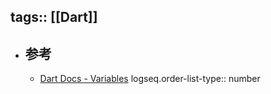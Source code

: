 tags:: [[Dart]]
---

- ## 参考
	- [Dart Docs - Variables](https://dart.dev/language/variables)
	  logseq.order-list-type:: number